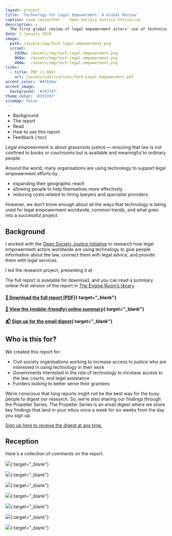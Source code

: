 ```yaml
---
layout: project
title: 'Technology for Legal Empowerment: A Global Review'
caption: Lead researcher - _Open Society Justice Initiative_
description: >
  The first global review of legal empowerment actors' use of technology to give people information about the law, connect them with legal advice and provide them with legal services.
date: 1 January 2019
image: 
  path: /assets/img/tech-legal-empowerment.png
  srcset: 
    1920w: /assets/img/tech-legal-empowerment.png
    960w:  /assets/img/tech-legal-empowerment.png
    480w:  /assets/img/tech-legal-empowerment.png
links:
  - title: PDF (1.6mb)
    url: /assets/publications/Tech-Legal-Empowerment.pdf
accent_color: '#4fb1ba'
accent_image:
  background: '#193747'
theme_color: '#193747'
sitemap: false
---
```


* Background
* The report
* Read
* How to use this report
* Feedback
{:toc}

Legal empowerment is about grassroots justice — ensuring that law is not confined to books or courtrooms but is available and meaningful to ordinary people.

Around the world, many organisations are using technology to support legal empowerment efforts by:
* expanding their geographic reach
* allowing people to help themselves more effectively
* reducing costs related to hiring lawyers and specialist providers.

However, we don’t know enough about all the ways that technology is being used for legal empowerment worldwide, common trends, and what goes into a successful project.

## Background

I worked with the [Open Society Justice Initiative](https://www.opensocietyfoundations.org/who-we-are/programs/open-society-justice-initiative) to research how legal empowerment actors worldwide are using technology to give people information about the law, connect them with legal advice, and provide them with legal services. 

I led the research project, presenting it at 

The full report is available for download, and you can read a summary online-first version of the report in [The Engine Room’s library](https://library.theengineroom.org/).

#### [📝 Download the full report \[PDF\]](/assets/publications/Tech-Legal-Empowerment.pdf){:target="_blank"}

#### [📱 View the (mobile-friendly) online summary](https://library.theengineroom.org/legal-empowerment/){:target="_blank"}

#### [📬 Sign up for the email digest](http://eepurl.com/gfvhBv){:target="_blank"}


## Who is this for? 

We created this report for:

*   Civil society organisations working to increase access to justice who are interested in using technology in their work
*   Governments interested in the role of technology to increase access to the law, courts, and legal assistance
*   Funders looking to better serve their grantees

We’re conscious that long reports might not be the best way for the busy people to digest our research. So, we’re also sharing our findings through the Propeller Series. The Propeller Series is an email digest where we share key findings that land in your inbox once a week for six weeks from the day you sign up.  

[Sign up here to receive the digest at any time.](http://eepurl.com/gfvhBv)

## Reception

Here's a collection of comments on the report.

[<img src="/assets/img/tweets/legal-empowerment-tweet-8.png">](https://twitter.com/adamdavidlong/status/1091144690101972992){:target="_blank"}

[<img src="/assets/img/tweets/legal-empowerment-tweet-4.png">](https://twitter.com/NYUBernstein/status/1091072234708484097){:target="_blank"}

[<img src="/assets/img/tweets/legal-empowerment-tweet-3.png">](https://twitter.com/rogerjgsmith/status/1092166527195979776){:target="_blank"}

[<img src="/assets/img/tweets/legal-empowerment-tweet-2.png">](https://twitter.com/Rachael_TM/status/1093453639883083777){:target="_blank"}

[<img src="/assets/img/tweets/legal-empowerment-tweet-6.png">](https://twitter.com/Dama_Yanthy/status/1090663292106883074){:target="_blank"}

[<img src="/assets/img/tweets/legal-empowerment-tweet-7.png">](https://twitter.com/N_Map/status/1009467208836222976){:target="_blank"}

[<img src="/assets/img/tweets/legal-empowerment-tweet.png">](http://127.0.0.1:4000/assets/img/tweets/legal-empowerment-tweet.png){:target="_blank"}
